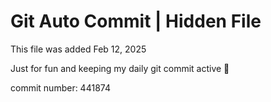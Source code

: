 # Git Auto Commit | Hidden File

This file was added Feb 12, 2025

Just for fun and keeping my daily git commit active 🤪

commit number: 441874
